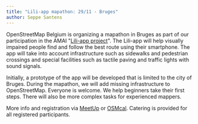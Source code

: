 ```yaml
---
title: "Lili-app mapathon: 29/11 - Bruges"
author: Seppe Santens
---
```



OpenStreetMap Belgium is organizing a mapathon in Bruges as part of our participation in the AMAI "[Lili-app project](https://amai.vlaanderen/projecten/project3-lili)". The Lili-app will help visually impaired people find and follow the best route using their smartphone. The app will take into account infrastructure such as sidewalks and pedestrian crossings and special facilities such as tactile paving and traffic lights with sound signals.

Initially, a prototype of the app will be developed that is limited to the city of Bruges. During the mapathon, we will add missing infrastructure to OpenStreetMap. Everyone is welcome. We help beginners take their first steps. There will also be more complex tasks for experienced mappers.

More info and registration via [MeetUp](https://www.meetup.com/openstreetmap-belgium/events/304083372/) or [OSMcal](https://osmcal.org/event/3228/). Catering is provided for all registered participants.